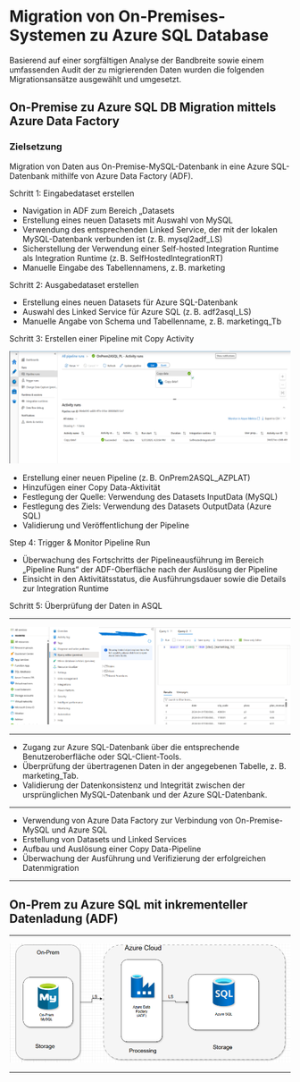 # Migration von On-Premises-Systemen zu Azure SQL Database

Basierend auf einer sorgfältigen Analyse der Bandbreite sowie einem umfassenden Audit der zu migrierenden Daten wurden die folgenden Migrationsansätze ausgewählt und umgesetzt.

## On-Premise zu Azure SQL DB Migration mittels Azure Data Factory

### Zielsetzung
Migration von Daten aus On-Premise-MySQL-Datenbank in eine Azure SQL-Datenbank mithilfe von Azure Data Factory (ADF).

Schritt 1: Eingabedataset erstellen
- Navigation in ADF zum Bereich „Datasets
- Erstellung eines neuen Datasets mit Auswahl von MySQL
- Verwendung des entsprechenden Linked Service, der mit der lokalen MySQL-Datenbank verbunden ist (z. B. mysql2adf_LS)
- Sicherstellung der Verwendung einer Self-hosted Integration Runtime als Integration Runtime (z. B. SelfHostedIntegrationRT)
- Manuelle Eingabe des Tabellennamens, z. B. marketing

Schritt 2: Ausgabedataset erstellen
- Erstellung eines neuen Datasets für Azure SQL-Datenbank
- Auswahl des Linked Service für Azure SQL (z. B. adf2asql_LS)
- Manuelle Angabe von Schema und Tabellenname, z. B. marketingq_Tb

Schritt 3: Erstellen einer Pipeline mit Copy Activity
<p align="center">
  <img src="step_Bild.png" alt="Step" width="700"/>
</p>

- Erstellung einer neuen Pipeline (z. B. OnPrem2ASQL_AZPLAT)
- Hinzufügen einer Copy Data-Aktivität
- Festlegung der Quelle: Verwendung des Datasets InputData (MySQL)
- Festlegung des Ziels: Verwendung des Datasets OutputData (Azure SQL)
- Validierung und Veröffentlichung der Pipeline


Step 4: Trigger & Monitor Pipeline Run
- Überwachung des Fortschritts der Pipelineausführung im Bereich „Pipeline Runs“ der ADF-Oberfläche nach der Auslösung der Pipeline
- Einsicht in den Aktivitätsstatus, die Ausführungsdauer sowie die Details zur Integration Runtime

Schritt 5: Überprüfung der Daten in ASQL

---
<p align="center">
  <img src="Step_5.png" alt="step" width="700"/>
</p>

---
- Zugang zur Azure SQL-Datenbank über die entsprechende Benutzeroberfläche oder SQL-Client-Tools.
- Überprüfung der übertragenen Daten in der angegebenen Tabelle, z. B. marketing_Tab.
- Validierung der Datenkonsistenz und Integrität zwischen der ursprünglichen MySQL-Datenbank und der Azure SQL-Datenbank.


---
- Verwendung von Azure Data Factory zur Verbindung von On-Premise-MySQL und Azure SQL
- Erstellung von Datasets und Linked Services
- Aufbau und Auslösung einer Copy Data-Pipeline
- Überwachung der Ausführung und Verifizierung der erfolgreichen Datenmigration
---

## On-Prem zu Azure SQL mit inkrementeller Datenladung (ADF)

---
<p align="center">
  <img src="designmigr.png" alt="step" width="700"/>
</p>

---